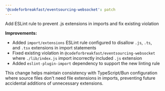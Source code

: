 ```yaml
---
'@codeforbreakfast/eventsourcing-websocket': patch
---
```


Add ESLint rule to prevent .js extensions in imports and fix existing violation

**Improvements:**

- Added `import/extensions` ESLint rule configured to disallow `.js`, `.ts`, and `.tsx` extensions in import statements
- Fixed existing violation in `@codeforbreakfast/eventsourcing-websocket` where `./lib/index.js` import incorrectly included `.js` extension
- Added `eslint-plugin-import` dependency to support the new linting rule

This change helps maintain consistency with TypeScript/Bun configuration where source files don't need file extensions in imports, preventing future accidental additions of unnecessary extensions.
